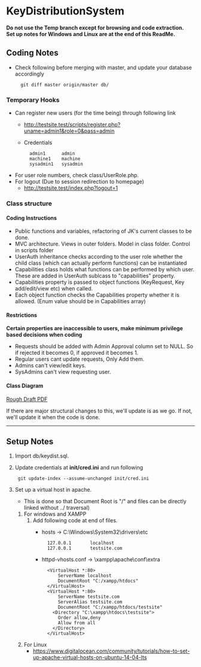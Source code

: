 # KeyDistributionSystem

**Do not use the Temp branch except for browsing and code extraction. <br> Set up notes for Windows and Linux are at the end of this ReadMe.**

## Coding Notes

* Check following before merging with master, and update your database accordingly

        git diff master origin/master db/ 

### Temporary Hooks

* Can register new users (for the time being) through following link
    * http://testsite.test/scripts/register.php?uname=admin1&role=0&pass=admin
    * Credentials

            admin1      admin
            machine1    machine
            sysadmin1   sysadmin

* For user role numbers, check class/UserRole.php.
* For logout (Due to session redirection to homepage)
    * http://testsite.test/index.php?logout=1

### Class structure

#### Coding Instructions
* Public functions and variables, refactoring of JK's current classes to be done.
* MVC architecture. Views in outer folders. Model in class folder. Control in scripts folder
* UserAuth inheritance checks according to the user role whether the child class (which can actually perform functions) can be instantiated
* Capabilities class holds what functions can be performed by which user. These are added in UserAuth sublcass to "capabilities" property. 
* Capabilities property is passed to object functions (KeyRequest, Key add/edit/view etc) when called.
* Each object function checks the Capabilities property whether it is allowed. (Enum value should be in Capabilities array)


#### Restrictions
**Certain properties are inaccessible to users, make minimum privilege based decisions when coding**

* Requests should be added with Admin Approval column set to NULL. So if rejected it becomes 0, if approved it becomes 1. 
* Regular users cant update requests, Only Add them.
* Admins can't view/edit keys.
* SysAdmins can't view requesting user.  

#### Class Diagram

[Rough Draft PDF](db/class_diagram.pdf)

If there are major structural changes to this, we'll update is as we go. 
If not, we'll update it when the code is done.

<hr>

## Setup Notes

1. Import db/keydist.sql.
1. Update credentials at **init/cred.ini** and run following

        git update-index --assume-unchanged init/cred.ini

2. Set up a virtual host in apache. 
    - This is done so that Document Root is "/" and files can be directly linked without ../ traversal)
    
    1. For windows and XAMPP
        1. Add following code at end of files.
            * hosts -> C:\Windows\System32\drivers\etc
        
                    127.0.0.1       localhost
                    127.0.0.1       testsite.com

            * httpd-vhosts.conf -> <Location>\xampp\apache\conf\extra
            
                    <VirtualHost *:80>
                        ServerName localhost
                        DocumentRoot "C:/xampp/htdocs"
                    </VirtualHost>
                    <VirtualHost *:80>
                        ServerName testsite.com
                        ServerAlias testsite.com
                        DocumentRoot "C:/xampp/htdocs/testsite"
                      <Directory "C:\xampp\htdocs\testsite">
                        Order allow,deny
                        Allow from all
                      </Directory>
                    </VirtualHost>
	
	1. For Linux
	    * https://www.digitalocean.com/community/tutorials/how-to-set-up-apache-virtual-hosts-on-ubuntu-14-04-lts

